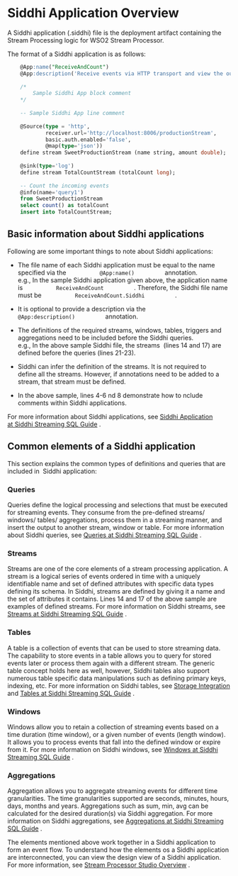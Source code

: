 # Siddhi Application Overview

A Siddhi application (.siddhi) file is the deployment
artifact containing the Stream Processing logic for WSO2 Stream
Processor.

The format of a Siddhi application is as follows:

``` sql
    @App:name("ReceiveAndCount")
    @App:description('Receive events via HTTP transport and view the output on the console')
    
    /* 
        Sample Siddhi App block comment
    */
    
    -- Sample Siddhi App line comment
    
    @Source(type = 'http',
            receiver.url='http://localhost:8006/productionStream',
            basic.auth.enabled='false',
            @map(type='json'))
    define stream SweetProductionStream (name string, amount double);
    
    @sink(type='log')
    define stream TotalCountStream (totalCount long);
    
    -- Count the incoming events
    @info(name='query1')
    from SweetProductionStream
    select count() as totalCount
    insert into TotalCountStream;
```

## Basic information about Siddhi applications

Following are some important things to note about Siddhi applications:

-   The file name of each Siddhi application must be equal to the name
    specified via the `           @App:name()          ` annotation.  
    e.g., In the sample Siddhi application given above, the application
    name is `           ReceiveAndCount          ` . Therefore, the
    Siddhi file name must be
    `           ReceiveAndCount.Siddhi          ` .

-   It is optional to provide a description via the
    `           @App:description()          ` annotation.

-   The definitions of the required streams, windows, tables, triggers
    and aggregations need to be included before the Siddhi queries.  
    e.g., In the above sample Siddhi file, the streams  (lines 14
    and 17) are defined before the queries (lines 21-23).
-   Siddhi can infer the definition of the streams. It is not required
    to define all the streams. However, if annotations need to be added
    to a stream, that stream must be defined.
-   In the above sample, lines 4-6 nd 8 demonstrate how to nclude
    comments within Siddhi applications.

For more information about Siddhi applications, see [Siddhi Application
at Siddhi Streaming SQL
Guide](https://siddhi-io.github.io/siddhi/documentation/siddhi-4.x/query-guide-4.x/#siddhi-application)
.

## Common elements of a Siddhi application

This section explains the common types of definitions and queries that
are included in  Siddhi application:

### Queries

Queries define the logical processing and selections that must be
executed for streaming events. They consume from the pre-defined
streams/ windows/ tables/ aggregations, process them in a streaming
manner, and insert the output to another stream, window or table. For
more information about Siddhi queries, see [Queries at Siddhi Streaming
SQL
Guide](https://siddhi-io.github.io/siddhi/documentation/siddhi-4.x/query-guide-4.x/#query)
.

### Streams

Streams are one of the core elements of a stream processing application.
A stream is a logical series of events ordered in time with a uniquely
identifiable name and set of defined attributes with specific data types
defining its schema. In Siddhi, streams are defined by giving it a name
and the set of attributes it contains. Lines 14 and 17 of the above
sample are examples of defined streams. For more information on Siddhi
streams, see [Streams at Siddhi Streaming SQL
Guide](https://siddhi-io.github.io/siddhi/documentation/siddhi-4.x/query-guide-4.x/#stream)
.

### Tables

A table is a collection of events that can be used to store streaming
data. The capability to store events in a table allows you to query for
stored events later or process them again with a different stream. The
generic table concept holds here as well, however, Siddhi tables also
support numerous table specific data manipulations such as defining
primary keys, indexing, etc. For more information on Siddhi tables, see
[Storage Integration](_Storage_Integration_) and [Tables at Siddhi
Streaming SQL
Guide](https://siddhi-io.github.io/siddhi/documentation/siddhi-4.x/query-guide-4.x/#table)
.

### Windows

Windows allow you to retain a collection of streaming events based on a
time duration (time window), or a given number of events (length
window). It allows you to process events that fall into the defined
window or expire from it. For more information on Siddhi windows, see
[Windows at Siddhi Streaming SQL
Guide](https://siddhi-io.github.io/siddhi/documentation/siddhi-4.x/query-guide-4.x/#defined-window)
.

### Aggregations

Aggregation allows you to aggregate streaming events for different time
granularities. The time granularities supported are seconds, minutes,
hours, days, months and years. Aggregations such as sum, min, avg can be
calculated for the desired duration(s) via Siddhi aggregation. For more
information on Siddhi aggregations, see [Aggregations at Siddhi
Streaming SQL
Guide](https://siddhi-io.github.io/siddhi/documentation/siddhi-4.x/query-guide-4.x/#incremental-aggregation)
.

  

The elements mentioned above work together in a Siddhi application to
form an event flow. To understand how the elements os a Siddhi
application are interconnected, you can view the design view of a Siddhi
application. For more information, see [Stream Processor Studio
Overview](https://docs.wso2.com/display/SP440/Stream+Processor+Studio+Overview#StreamProcessorStudioOverview-Open)
.

  
